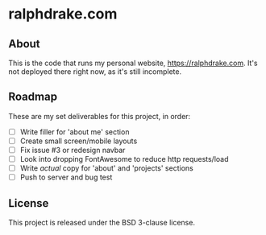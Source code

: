 # ralphdrake.com

## About

This is the code that runs my personal website, https://ralphdrake.com. It's not deployed there right now, as it's still incomplete.

## Roadmap

These are my set deliverables for this project, in order:

- [ ] Write filler for 'about me' section
- [ ] Create small screen/mobile layouts
- [ ] Fix issue #3 or redesign navbar
- [ ] Look into dropping FontAwesome to reduce http requests/load
- [ ] Write *actual* copy for 'about' and 'projects' sections
- [ ] Push to server and bug test

## License

This project is released under the BSD 3-clause license.
